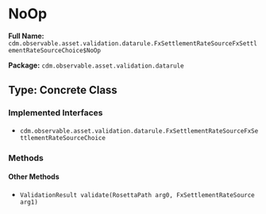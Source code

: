 # NoOp

**Full Name:** `cdm.observable.asset.validation.datarule.FxSettlementRateSourceFxSettlementRateSourceChoice$NoOp`

**Package:** `cdm.observable.asset.validation.datarule`

## Type: Concrete Class

### Implemented Interfaces

- `cdm.observable.asset.validation.datarule.FxSettlementRateSourceFxSettlementRateSourceChoice`

### Methods

#### Other Methods

- `ValidationResult validate(RosettaPath arg0, FxSettlementRateSource arg1)`

